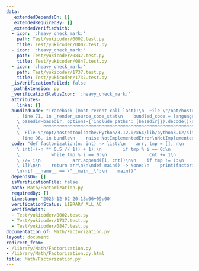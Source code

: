 ```yaml
---
data:
  _extendedDependsOn: []
  _extendedRequiredBy: []
  _extendedVerifiedWith:
  - icon: ':heavy_check_mark:'
    path: Test/yukicoder/0002.test.py
    title: Test/yukicoder/0002.test.py
  - icon: ':heavy_check_mark:'
    path: Test/yukicoder/0847.test.py
    title: Test/yukicoder/0847.test.py
  - icon: ':heavy_check_mark:'
    path: Test/yukicoder/1737.test.py
    title: Test/yukicoder/1737.test.py
  _isVerificationFailed: false
  _pathExtension: py
  _verificationStatusIcon: ':heavy_check_mark:'
  attributes:
    links: []
  bundledCode: "Traceback (most recent call last):\n  File \"/opt/hostedtoolcache/Python/3.12.0/x64/lib/python3.12/site-packages/onlinejudge_verify/documentation/build.py\"\
    , line 71, in _render_source_code_stat\n    bundled_code = language.bundle(stat.path,\
    \ basedir=basedir, options={'include_paths': [basedir]}).decode()\n          \
    \         ^^^^^^^^^^^^^^^^^^^^^^^^^^^^^^^^^^^^^^^^^^^^^^^^^^^^^^^^^^^^^^^^^^^^^^^^^^^^^^^^^\n\
    \  File \"/opt/hostedtoolcache/Python/3.12.0/x64/lib/python3.12/site-packages/onlinejudge_verify/languages/python.py\"\
    , line 96, in bundle\n    raise NotImplementedError\nNotImplementedError\n"
  code: "def factorization(n: int) -> list:\n    arr, tmp = [], n\n    for i in range(2,\
    \ int(-(-n ** 0.5 // 1)) + 1):\n        if tmp % i == 0:\n            cnt = 0\n\
    \            while tmp % i == 0:\n                cnt += 1\n                tmp\
    \ //= i\n            arr.append([i, cnt])\n\n    if tmp != 1:\n        arr.append([tmp,\
    \ 1])\n\n    return arr\n\n\ndef main() -> None:\n    print(factorization(2592))\n\
    \n\nif __name__ == \"__main__\":\n    main()"
  dependsOn: []
  isVerificationFile: false
  path: Math/Factorization.py
  requiredBy: []
  timestamp: '2023-12-02 20:13:06+09:00'
  verificationStatus: LIBRARY_ALL_AC
  verifiedWith:
  - Test/yukicoder/0002.test.py
  - Test/yukicoder/1737.test.py
  - Test/yukicoder/0847.test.py
documentation_of: Math/Factorization.py
layout: document
redirect_from:
- /library/Math/Factorization.py
- /library/Math/Factorization.py.html
title: Math/Factorization.py
---
```

